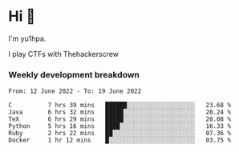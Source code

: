 # Hi 👋

I'm yu1hpa.

I play CTFs with Thehackerscrew

### Weekly development breakdown

<!--START_SECTION:waka-->

```text
From: 12 June 2022 - To: 19 June 2022

C          7 hrs 39 mins   ██████░░░░░░░░░░░░░░░░░░░   23.68 %
Java       6 hrs 32 mins   █████░░░░░░░░░░░░░░░░░░░░   20.24 %
TeX        6 hrs 29 mins   █████░░░░░░░░░░░░░░░░░░░░   20.08 %
Python     5 hrs 16 mins   ████░░░░░░░░░░░░░░░░░░░░░   16.33 %
Ruby       2 hrs 22 mins   ██░░░░░░░░░░░░░░░░░░░░░░░   07.36 %
Docker     1 hr 12 mins    █░░░░░░░░░░░░░░░░░░░░░░░░   03.75 %
```

<!--END_SECTION:waka-->

